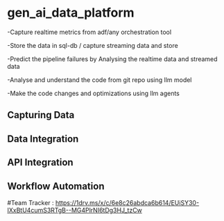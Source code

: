 # gen_ai_data_platform


-Capture realtime metrics from adf/any orchestration tool

-Store the data in sql-db / capture streaming data and store

-Predict the pipeline failures by Analysing the realtime data and streamed data 

-Analyse and understand the code from git repo using llm model

-Make the code changes and optimizations using llm agents


Capturing Data
--------------


Data Integration
---------------



API Integration
-----------------




Workflow Automation
------------------


#Team Tracker : https://1drv.ms/x/c/6e8c26abdca6b614/EUiSY30-IXxBtU4cumS3RTgB--MG4PlrNI6tDg3HJ_tzCw
